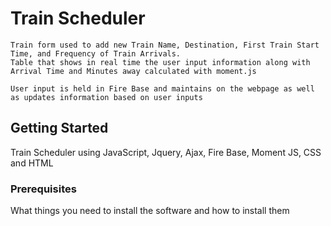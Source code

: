 

# Train Scheduler
```
Train form used to add new Train Name, Destination, First Train Start Time, and Frequency of Train Arrivals.
Table that shows in real time the user input information along with Arrival Time and Minutes away calculated with moment.js

User input is held in Fire Base and maintains on the webpage as well as updates information based on user inputs
```


## Getting Started


Train Scheduler using JavaScript, Jquery, Ajax, Fire Base, Moment JS, CSS and HTML

### Prerequisites

What things you need to install the software and how to install them
